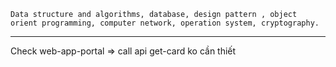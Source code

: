 ```
Data structure and algorithms, database, design pattern , object orient programming, computer network, operation system, cryptography.
```



---
Check web-app-portal => call api get-card ko cần thiết